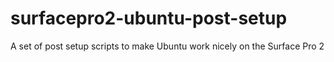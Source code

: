 surfacepro2-ubuntu-post-setup
=============================

A set of post setup scripts to make Ubuntu work nicely on the Surface Pro 2
